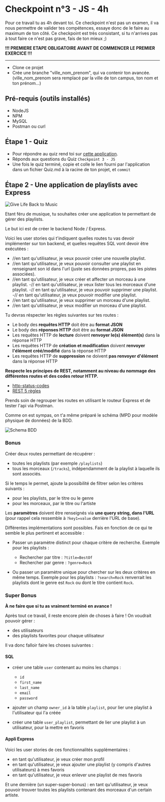 # Checkpoint n°3 - JS - **4h**

Pour ce travail tu as 4h devant toi. Ce checkpoint n'est pas un examen, il va nous permettre de valider tes compétences, essaye donc de le faire au maximum de ton côté.
Ce checkpoint est très consistant, si tu n'arrives pas à tout faire ce n'est pas grave, fais de ton mieux ;)

**!!! PREMIERE ETAPE OBLIGATOIRE AVANT DE COMMENCER LE PREMIER EXERCICE !!!**

-----------------------------------
* Clone ce projet
* Crée une branche "ville_nom_prenom", qui va contenir ton avancée. (ville_nom_prenom sera remplacé par la ville de ton campus, ton nom et ton prénom...)

## Pré-requis (outils installés)

- NodeJS
- NPM
- MySQL
- Postman ou curl

## Étape 1 - Quiz

- Pour répondre au quiz rend toi sur [cette application](https://wild-quiz-client.herokuapp.com/).
- Réponds aux questions du Quiz `Checkpoint 3 - JS`
- Une fois le quiz terminé, copie et colle le lien fourni par l'application dans un fichier Quiz.md à la racine de ton projet, et `commit`
  
## Étape 2 - Une application de playlists avec Express

![Give Life Back to Music](https://laughingsquid.com/wp-content/uploads/2013/05/givelifebacktomusic5.gif)

Etant féru de musique, tu souhaites créer une application te permettant de gérer des playlists.

Le but ici est de créer le backend Node / Express.

Voici les user stories qui t'indiquent quelles routes tu vas devoir implémenter sur ton backend, et quelles requêtes SQL vont devoir être exécutées :

- //en tant qu'utilisateur, je veux pouvoir créer une nouvelle playlist.
- //en tant qu'utilisateur, je veux pouvoir consulter une playlist en renseignant son id dans l'url (juste ses données propres, pas les pistes associées).
- //en tant qu'utilisateur, je veux créer et affecter un morceau à une playlist.
-// en tant qu'utilisateur, je veux lister tous les morceaux d'une playlist.
-// en tant qu'utilisateur, je veux pouvoir supprimer une playlist.
-// en tant qu'utilisateur, je veux pouvoir modifier une playlist.
- //en tant qu'utilisateur, je veux supprimer un morceau d'une playlist.
- //en tant qu'utilisateur, je veux modifier un morceau d'une playlist.

Tu devras réspecter les règles suivantes sur tes routes :
- Le body des **requêtes HTTP** doit être au **format JSON**
- Le body des **réponses HTTP** doit être au **format JSON**
- Les requêtes HTTP de **lecture** doivent **renvoyer le(s) élément(s)** dans la réponse HTTP
- Les requêtes HTTP de **création et modification** doivent **renvoyer l'élément créé/modifié** dans la réponse HTTP
- Les requêtes HTTP de **suppression** ne doivent **pas renvoyer d'élément** dans la réponse HTTP

**Respecte les principes de REST, notamment au niveau du nommage des différentes routes et des codes retour HTTP.**
- [http-status-codes](https://restfulapi.net/http-status-codes/)
- [REST 5 règles](https://blog.nicolashachet.com/niveaux/confirme/larchitecture-rest-expliquee-en-5-regles/)

Prends soin de regrouper les routes en utilisant le routeur Express et de tester l'api via Postman.

Comme on est sympas, on t'a même préparé le schéma (MPD pour modèle physique de données) de la BDD.

![Schema BDD](https://github.com/WildCodeSchool/checkpoint3-js-node-express-mysql/blob/master/checkpoint3_js_db_schema.png)

### Bonus

Créer deux routes permettant de récupérer :

* toutes les playlists (par exemple `/playlists`)
* tous les morceaux (`/tracks`), indépendamment de la playlist à laquelle ils sont associés.

Si le temps le permet, ajoute la possibilité de filtrer selon les critères suivants :

- pour les playlists, par le titre ou le genre
- pour les morceaux, par le titre ou l'artiste

Les **paramètres** doivent être renseignés via **une query string, dans l'URL** (pour rappel cela ressemble à `?key1=value` derrière l'URL de base).

Différentes implémentations sont possibles. Fais en fonction de ce qui te semble le plus pertinent et accessible :
* Passer un paramètre distinct pour chaque critère de recherche. Exemple pour les playlists :

    * Rechercher par titre : `?title=BestOf`
    * Rechercher par genre : `?genre=Rock`

* Ou passer un paramètre unique pour chercher sur les deux critères en même temps. Exemple pour les playlists : `?search=Rock` renverrait les playlists dont le genre est `Rock` ou dont le titre contient `Rock`.

### Super Bonus

**À ne faire que si tu as vraiment terminé en avance !**

Après tout ce travail, il reste encore plein de choses à faire ! On voudrait pouvoir gérer :

- des utilisateurs
- des playlists favorites pour chaque utilisateur

Il va donc falloir faire les choses suivantes :

#### SQL

- créer une table `user` contenant au moins les champs :

    - `id`
    - `first_name`
    - `last_name`
    - `email`
    - `password`
- ajouter un champ `owner_id` à la table `playlist`, pour lier une playlist à l'utilisateur qui l'a créée
- créer une table `user_playlist`, permettant de lier une playlist à un utilisateur, pour la mettre en favoris

#### Appli Express

Voici les user stories de ces fonctionnalités supplémentaires :

- en tant qu'utilisateur, je veux créer mon profil
- en tant qu'utilisateur, je veux ajouter une playlist (y compris d'autres utilisateurs) à mes favoris
- en tant qu'utilisateur, je veux enlever une playlist de mes favoris

Et une dernière (un super-super-bonus) : en tant qu'utilisateur, je veux pouvoir trouver toutes les playlists contenant des morceaux d'un certain artiste.
